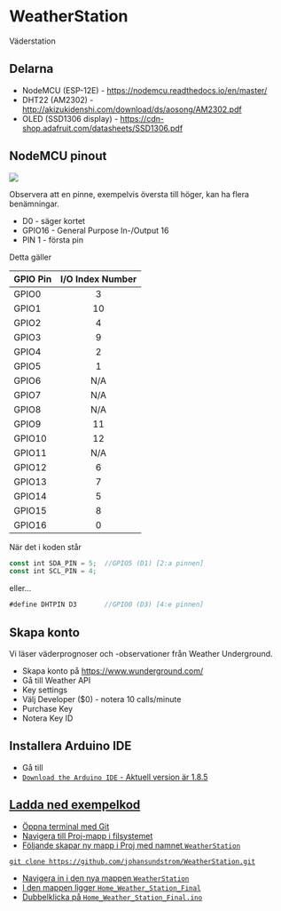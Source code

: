 # WeatherStation
Väderstation

## Delarna
* NodeMCU (ESP-12E) - https://nodemcu.readthedocs.io/en/master/
* DHT22 (AM2302) - http://akizukidenshi.com/download/ds/aosong/AM2302.pdf
* OLED (SSD1306 display) - https://cdn-shop.adafruit.com/datasheets/SSD1306.pdf

## NodeMCU pinout
<img src="https://pradeepsinghblog.files.wordpress.com/2016/04/nodemcu_pins.png">

Observera att en pinne, exempelvis översta till höger, kan ha flera benämningar.
* D0 - säger kortet
* GPIO16 - General Purpose In-/Output 16
* PIN 1 - första pin

Detta gäller

| GPIO Pin | I/O Index Number |
|----------|:----------------:|
| GPIO0  | 3 |
| GPIO1  | 10 | 
| GPIO2  | 4 |
| GPIO3  | 9 |
| GPIO4  | 2 | 
| GPIO5  | 1 |
| GPIO6 | N/A |
| GPIO7 | N/A | 
| GPIO8 | N/A |
| GPIO9 | 11 |
| GPIO10 | 12 |
| GPIO11 | N/A |
| GPIO12 | 6 |
| GPIO13 | 7 |
| GPIO14 | 5 |
| GPIO15 | 8 |
| GPIO16 | 0 |

När det i koden står 

```javascript
const int SDA_PIN = 5;  //GPIO5 (D1) [2:a pinnen]
const int SCL_PIN = 4;
```
eller...
```javascript
#define DHTPIN D3       //GPIO0 (D3) [4:e pinnen]
```

## Skapa konto
Vi läser väderprognoser och -observationer från Weather Underground. 
* Skapa konto på https://www.wunderground.com/
* Gå till Weather API
* Key settings
* Välj Developer ($0) - notera 10 calls/minute
* Purchase Key
* Notera Key ID


## Installera Arduino IDE
* Gå till <a href="https://www.arduino.cc/">
* ```Download the Arduino IDE``` - Aktuell version är 1.8.5


## Ladda ned exempelkod
* Öppna terminal med Git
* Navigera till Proj-mapp i filsystemet
* Följande skapar ny mapp i Proj med namnet ```WeatherStation```

```git clone https://github.com/johansundstrom/WeatherStation.git```

* Navigera in i den nya mappen ```WeatherStation```
* I den mappen ligger ```Home_Weather_Station_Final```
* Dubbelklicka på ```Home_Weather_Station_Final.ino```






